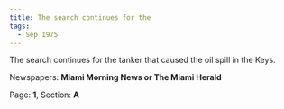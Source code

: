 ```yaml
---  
title: The search continues for the  
tags:  
  - Sep 1975  
---  
```

  
The search continues for the tanker that caused the oil spill in the Keys.  
  
Newspapers: **Miami Morning News or The Miami Herald**  
  
Page: **1**, Section: **A** 
